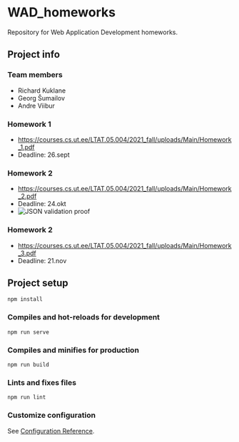 # WAD_homeworks
Repository for Web Application Development homeworks.

## Project info

### Team members
 - Richard Kuklane
 - Georg Šumailov
 - Andre Viibur

### Homework 1
* https://courses.cs.ut.ee/LTAT.05.004/2021_fall/uploads/Main/Homework_1.pdf
* Deadline: 26.sept

### Homework 2
* https://courses.cs.ut.ee/LTAT.05.004/2021_fall/uploads/Main/Homework_2.pdf
* Deadline: 24.okt
* ![JSON validation proof](https://user-images.githubusercontent.com/73464092/138440260-fadf2e9b-8e55-4adb-bbe5-f6f2049328a0.png)

### Homework 2
* https://courses.cs.ut.ee/LTAT.05.004/2021_fall/uploads/Main/Homework_3.pdf
* Deadline: 21.nov


## Project setup
```
npm install
```
### Compiles and hot-reloads for development
```
npm run serve
```
### Compiles and minifies for production
```
npm run build
```
### Lints and fixes files
```
npm run lint
```
### Customize configuration
See [Configuration Reference](https://cli.vuejs.org/config/).
